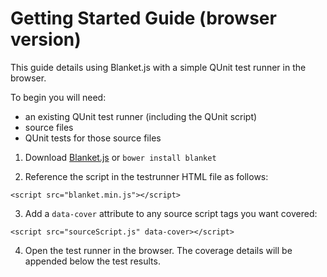 # Getting Started Guide (browser version)

This guide details using Blanket.js with a simple QUnit test runner in the browser.

To begin you will need:  
* an existing QUnit test runner (including the QUnit script)
* source files
* QUnit tests for those source files


1. Download [Blanket.js](https://raw.github.com/Migrii/blanket/master/dist/qunit/blanket.min.js) or `bower install blanket`

2. Reference the script in the testrunner HTML file as follows:
```
<script src="blanket.min.js"></script>
```

3. Add a `data-cover` attribute to any source script tags you want covered:
```
<script src="sourceScript.js" data-cover></script>
```

4. Open the test runner in the browser.  The coverage details will be appended below the test results.
